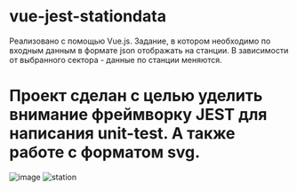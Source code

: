 # vue-jest-stationdata
Реализовано с помощью Vue.js. 
Задание, в котором необходимо по входным данным в формате json отображать на станции. В зависимости от выбранного сектора - данные по станции меняются. 
# Проект сделан с целью уделить внимание фреймворку JEST для написания unit-test. А также работе с форматом svg.
![image](https://user-images.githubusercontent.com/74211009/130354402-a2b3db4b-ec8b-4247-98b3-44737720b769.png)
![station](https://user-images.githubusercontent.com/74211009/130354455-b4d46d57-5fa6-4467-b0fd-1e82e40e1b78.gif)
